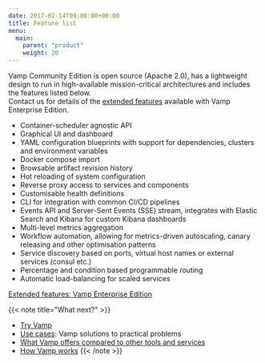 ```yaml
---
date: 2017-02-14T09:00:00+00:00
title: Feature list
menu:
  main:
    parent: "product"
    weight: 20
---
```


Vamp Community Edition is open source (Apache 2.0), has a lightweight design to run in high-available mission-critical architectures and includes the features listed below.   
Contact us for details of the [extended features](/product/enterprise-edition/) available with Vamp Enterprise Edition. 

* Container-scheduler agnostic API
* Graphical UI and dashboard
* YAML configuration blueprints with support for dependencies, clusters and environment variables
* Docker compose import
* Browsable artifact revision history
* Hot reloading of system configuration
* Reverse proxy access to services and components
* Customisable health definitions
* CLI for integration with common CI/CD pipelines
* Events API and Server-Sent Events (SSE) stream, integrates with Elastic Search and Kibana for custom Kibana dashboards
* Multi-level metrics aggregation
* Workflow automation, allowing for metrics-driven autoscaling, canary releasing and other optimisation patterns
* Service discovery based on ports, virtual host names or external services (consul etc.)
* Percentage and condition based programmable routing
* Automatic load-balancing for scaled services

[Extended features: Vamp Enterprise Edition](/product/enterprise-edition/)
 

{{< note title="What next?" >}}
* [Try Vamp](/documentation/installation/hello-world/)
* [Use cases](/product/use-cases/overview): Vamp solutions to practical problems
* [What Vamp offers compared to other tools and services](/product/vamp-compared-to/proxies-and-load-balancers/)
* [How Vamp works](/documentation/how-vamp-works/architecture-and-components/)
{{< /note >}}
